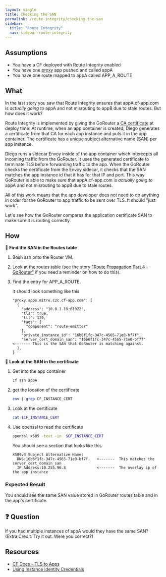 ```yaml
---
layout: single
title: Checking the SAN
permalink: /route-integrity/checking-the-san
sidebar:
  title: "Route Integrity"
  nav: sidebar-route-integrity
---
```


## Assumptions
- You have a CF deployed with Route Integrity enabled
- You have one
  [proxy](https://github.com/cloudfoundry/cf-networking-release/tree/develop/src/example-apps/proxy)
  app pushed and called appA
- You have one route mapped to appA called APP_A_ROUTE

## What
In the last story you saw that Route Integrity ensures that appA.cf-app.com is
*actually going to* appA and not misrouting to appB due to stale routes. But
how does it  work?

Route Integrity is implemented by giving the GoRouter a [CA
certificate](https://github.com/cloudfoundry/routing-release/blob/f25df8de6aaa3fca02bd51343df70bd800d0ab75/jobs/gorouter/spec#L125-L126)
at deploy time. At runtime, when an app container is created, Diego generates a
certificate from that CA for each app instance and puts it in the app
container. The certificate has a unique subject alternative name (SAN) per app
instance.

Diego runs a sidecar Envoy inside of the app container which intercepts all
incoming traffic from the GoRouter. It uses the generated certificate to
terminate TLS before forwarding traffic to the app. When the GoRouter checks
the certificate from the Envoy sidecar, it checks that the SAN matches the app
instance id that it has for that IP and port. This way GoRouter is able to make
sure that appA.cf-app.com is *actually going to* appA and not misrouting to
appB due to stale routes.

All of this work means that the app developer does not need to do anything in
order for the GoRouter to app traffic to be sent over TLS. It should "just
work".

Let's see how the GoRouter compares the application certificate SAN to make
sure it is routing correctly.

## How
🤔 **Find the SAN in the Routes table**
1. Bosh ssh onto the Router VM.
2. Look at the routes table (see the story ["Route Propagation Part 4 - GoRouter"](../http-routes/route-propagation-pt-4) if you need a reminder on how to do this).
3. Find the entry for APP_A_ROUTE.

   It should look something like this
   ```
   "proxy.apps.mitre.c2c.cf-app.com": [
     {
       "address": "10.0.1.18:61022",
       "tls": true,
       "ttl": 120,
       "tags": {
         "component": "route-emitter"
       },
       "private_instance_id": "16b6f1fc-347c-4565-71e0-bf7f",
       "server_cert_domain_san": "16b6f1fc-347c-4565-71e0-bf7f"       <------- This is the SAN that GoRouter is matching against.
     },
   }
   ```

📝  **Look at the SAN in the certificate**

1. Get into the app container
   ```bash
   cf ssh appA
   ```
1. get the location of the certificate
   ```bash
   env | grep CF_INSTANCE_CERT
   ```
1. Look at the certificate
   ```bash
   cat $CF_INSTANCE_CERT
   ```
1. Use openssl to read the certificate
   ```bash
   openssl x509 -text -in  $CF_INSTANCE_CERT
   ```

   You should see a section that looks like this
   ```
   X509v3 Subject Alternative Name:
     DNS:16b6f1fc-347c-4565-71e0-bf7f,   <-------  This matches the server_cert_domain_san
     IP Address:10.255.96.8              <-------  The overlay ip of the app instance
   ```

### Expected Result
You should see the same SAN value stored in GoRouter routes table and in the
app's certificate.

## ❓ Question
If you had multiple instances of appA would they have the same SAN? (Extra
Credit: Try it out. Were you correct?)

## Resources
* [CF Docs - TLS to Apps](https://docs.cloudfoundry.org/concepts/http-routing.html#tls-to-back-end)
* [Using Instance Identity Credentials](https://docs.cloudfoundry.org/devguide/deploy-apps/instance-identity.html)
